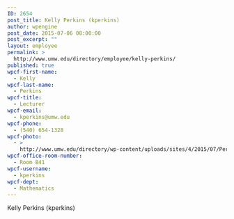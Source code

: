 ```yaml
---
ID: 2654
post_title: Kelly Perkins (kperkins)
author: wpengine
post_date: 2015-07-06 08:00:00
post_excerpt: ""
layout: employee
permalink: >
  http://www.umw.edu/directory/employee/kelly-perkins/
published: true
wpcf-first-name:
  - Kelly
wpcf-last-name:
  - Perkins
wpcf-title:
  - Lecturer
wpcf-email:
  - kperkins@umw.edu
wpcf-phone:
  - (540) 654-1328
wpcf-photo:
  - >
    http://www.umw.edu/directory/wp-content/uploads/sites/4/2015/07/Perkins_Kelly_441.jpg
wpcf-office-room-number:
  - Room B41
wpcf-username:
  - kperkins
wpcf-dept:
  - Mathematics
---
```

Kelly Perkins (kperkins)